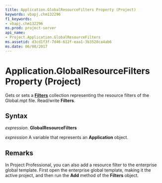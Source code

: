 ```yaml
---
title: Application.GlobalResourceFilters Property (Project)
keywords: vbapj.chm132296
f1_keywords:
- vbapj.chm132296
ms.prod: project-server
api_name:
- Project.Application.GlobalResourceFilters
ms.assetid: d3cd1f3f-7d46-612f-eaa1-3b3528ca4ab6
ms.date: 06/08/2017
---
```



# Application.GlobalResourceFilters Property (Project)

Gets or sets a  **[Filters](Project.Filter.md)** collection representing the resource filters of the Global.mpt file. Read/write **Filters**.


## Syntax

 _expression_. **GlobalResourceFilters**

 _expression_ A variable that represents an **Application** object.


## Remarks

 In Project Professional, you can also add a resource filter to the enterprise global template. First open the enterprise global template, making it the active project, and then run the **Add** method of the **Filters** object.



